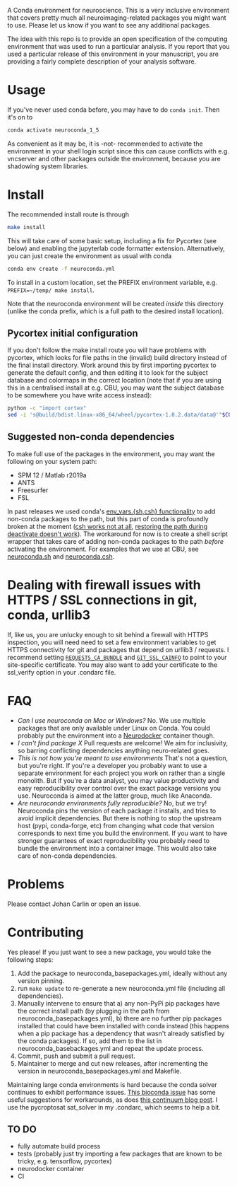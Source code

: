 A Conda environment for neuroscience. This is a very inclusive environment that covers
pretty much all neuroimaging-related packages you might want to use. Please let us know
if you want to see any additional packages.

The idea with this repo is to provide an open specification of the computing environment
that was used to run a particular analysis. If you report that you used a particular
release of this environment in your manuscript, you are providing a fairly complete
description of your analysis software.

# Usage

If you've never used conda before, you may have to do `conda init`. Then it's on to

```sh
conda activate neuroconda_1_5
```

As convenient as it may be, it is -not- recommended to activate the environment in your
shell login script since this can cause conflicts with e.g. vncserver and other packages
outside the environment, because you are shadowing system libraries.

# Install

The recommended install route is through

``` sh
make install
```
This will take care of some basic setup, including a fix for Pycortex (see below) and
enabling the jupyterlab code formatter extension. Alternatively, you can just create the
environment as usual with conda

``` sh
conda env create -f neuroconda.yml
```

To install in a custom location, set the PREFIX environment variable, e.g.
`PREFIX=~/temp/ make install`.

Note that the neuroconda environment will be created *inside* this directory (unlike the
conda prefix, which is a full path to the desired install location).


## Pycortex initial configuration
If you don't follow the make install route you will have problems with pycortex, which
looks for file paths in the (invalid) build directory instead of the final install
directory. Work around this by first importing pycortex to generate the default config,
and then editing it to look for the subject database and colormaps in the correct
location (note that if you are using this in a centralised install at e.g. CBU, you may
want the subject database to be somewhere you have write access instead):

```sh
python -c "import cortex"
sed -i 's@build/bdist.linux-x86_64/wheel/pycortex-1.0.2.data/data@'"$CONDA_PREFIX"'@g' ~/.config/pycortex/options.cfg
```

## Suggested non-conda dependencies
To make full use of the packages in the environment, you may want the following on your
system path:

* SPM 12 / Matlab r2019a
* ANTS
* Freesurfer
* FSL

In past releases we used conda's [env_vars.{sh,csh}
functionality](https://docs.conda.io/projects/conda/en/latest/user-guide/tasks/manage-environments.html#saving-environment-variables)
to add non-conda packages to the path, but this part of conda is profoundly broken at
the moment ([csh works not at all](https://github.com/conda/conda/issues/9304),
[restoring the path during deactivate doesn't
work](https://github.com/conda/conda/issues/3915)). The workaround for now is to create a shell script
wrapper that takes care of adding non-conda packages to the path *before* activating the
environment. For examples that we use at CBU, see [neuroconda.sh](neuroconda.sh) and
[neuroconda.csh](neuroconda.csh).

# Dealing with firewall issues with HTTPS / SSL connections in git, conda, urllib3
If, like us, you are unlucky enough to sit behind a firewall with HTTPS inspection, you
will need need to set a few environment variables to get HTTPS connectivity for git and
packages that depend on urllib3 / requests. I recommend setting
[`REQUESTS_CA_BUNDLE`](https://stackoverflow.com/a/37447847/3375155) and
[`GIT_SSL_CAINFO`](https://www.git-scm.com/docs/git-config/#Documentation/git-config.txt-httpsslCAInfo)
to point to your site-specific certificate. You may also want to add your certificate to
the ssl_verify option in your .condarc file.

# FAQ
* _Can I use neuroconda on Mac or Windows?_ No. We use multiple packages that are only
  available under Linux on Conda. You could probably put the environment into a
  [Neurodocker](https://github.com/kaczmarj/neurodocker) container though.
* _I can't find package *X*_ Pull requests are welcome! We aim for inclusivity, so
  barring conflicting dependencies anything neuro-related goes.
* _This is not how you're meant to use environments_ That's not a question, but you're
  right. If you're a developer you probably want to use a separate environment for each
  project you work on rather than a single monolith. But if you're a data analyst, you
  may value productivity and easy reproducibility over control over the exact package
  versions you use. Neuroconda is aimed at the latter group, much like Anaconda.
* _Are neuroconda environments fully reproducible?_ No, but we try! Neuroconda pins the
  version of each package it installs, and tries to avoid implicit dependencies. But
  there is nothing to stop the upstream host (pypi, conda-forge, etc) from changing what
  code that version corresponds to next time you build the environment. If you want to
  have stronger guarantees of exact reproducibility you probably need to bundle the
  environment into a container image. This would also take care of non-conda
  dependencies.

# Problems
Please contact Johan Carlin or open an issue.

# Contributing
Yes please! If you just want to see a new package, you would take the following steps:

1. Add the package to neuroconda_basepackages.yml, ideally without any version pinning.
2. run `make update` to re-generate a new neuroconda.yml file (including all
   dependencies).
3. Manually intervene to ensure that a) any non-PyPi pip packages have the correct
   install path (by plugging in the path from neuroconda_basepackages.yml), b) there are
   no further pip packages installed that could have been installed with conda instead
   (this happens when a pip package has a dependency that wasn't already satisfied by
   the conda packages). If so, add them to the list in neuroconda_basebackages.yml and
   repeat the update process.
4. Commit, push and submit a pull request.
5. Maintainer to merge and cut new releases, after incrementing the version in
   neuroconda_basepackages.yml and Makefile.

Maintaining large conda environments is hard because the conda solver continues to
exhibit performance issues. [This bioconda
issue](https://github.com/bioconda/bioconda-recipes/issues/13774) has some useful
suggestions for workarounds, as does [this continuum blog
post](https://www.anaconda.com/understanding-and-improving-condas-performance/). I use
the pycroptosat sat_solver in my .condarc, which seems to help a bit.

## TO DO
* fully automate build process
* tests (probably just try importing a few packages that are known to be tricky, e.g.
  tensorflow, pycortex)
* neurodocker container
* CI
